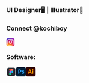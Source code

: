 ### UI Designer🖥️ | Illustrator🎨 

<!--
**harishkumarshet/harishkumarshet** is a ✨ _special_ ✨ repository because its `README.md` (this file) appears on your GitHub profile.

Here are some ideas to get you started:

- 🔭 I’m currently working on ...
- 🌱 I’m currently learning ...
- 👯 I’m looking to collaborate on ...
- 🤔 I’m looking for help with ...
- 💬 Ask me about ...
- 📫 How to reach me: ...
- 😄 Pronouns: ...
- ⚡ Fun fact: ...
-->

 ### Connect @kochiboy
[<img align="left" alt="https://www.instagram.com/kochiboy/" width="22px" src="https://github.com/harishkumarshet/harishkumarshet/blob/master/ig.png" />][website]
<br/>

### Software:
[<img align="left" alt="Visual Studio Code" width="26px" src="https://github.com/harishkumarshet/harishkumarshet/blob/master/figma.png" />][harishkumarshet]
[<img align="left" alt="Visual Studio Code" width="26px" src="https://github.com/harishkumarshet/harishkumarshet/blob/master/Photoshop.png" />][harishkumarshet]
[<img align="left" alt="Visual Studio Code" width="26px" src="https://github.com/harishkumarshet/harishkumarshet/blob/master/Adobe%20Illustrator.png" />][harishkumarshet]

<br/>
<br/>
<br/>



[website]: https://www.instagram.com/kochiboy/
[harishkumarshet]: https://github.com/harishkumarshet
